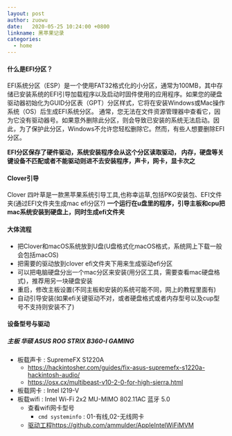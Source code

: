 ```yaml
---
layout: post
author: zuowu
date:   2020-05-25 10:24:00 +0800
linkname: 黑苹果记录
categories: 
  - home
---
```


#### 什么是EFI分区？

EFI系统分区（ESP）是一个使用FAT32格式化的小分区，通常为100MB，其中存储已安装系统的EFI引导加载程序以及启动时固件使用的应用程序。如果您的硬盘驱动器初始化为GUID分区表（GPT）分区样式，它将在安装Windows或Mac操作系统（OS）后生成EFI系统分区。
通常，您无法在文件资源管理器中查看它，因为它没有驱动器号。如果意外删除此分区，则会导致已安装的系统无法启动。因此，为了保护此分区，Windows不允许您轻松删除它。然而，有些人想要删除EFI分区。

__EFI分区保存了硬件驱动，系统安装程序会从这个分区读取驱动， 内存，硬盘等关键设备不匹配或者不能驱动则进不去安装程序，声卡，网卡，显卡次之__

#### Clover引导    

 Clover 四叶草是一款黑苹果系统引导工具,也称幸运草,包括PKG安装包、EFI文件夹(通过EFI文件夹生成mac efi分区?)
 __一个运行在u盘里的程序，引导主板和cpu把mac系统安装到硬盘上，同时生成efi文件夹__

#### 大体流程

* 把Clover和macOS系统放到U盘(U盘格式化macOS格式，系统网上下载一般会包括macOS)
* 把需要的驱动放到clover efi文件夹下用来生成驱动efi分区
* 可以把电脑硬盘分出一个mac分区来安装(用分区工具，需要查看mac硬盘格式)，推荐用另一块硬盘安装
* 重启，修改主板设置(不同主板和安装的系统可能不同，网上的教程里面有)
* 自动引导安装(如果efi关键驱动不对，或者硬盘格式或者内存型号以及cup型号不支持则安装不了)

#### 设备型号与驱动    
##### 主板 华硕 ASUS ROG STRIX B360-I GAMING
 * 板载声卡 : SupremeFX S1220A
    * https://hackintosher.com/guides/fix-asus-supremefx-s1220a-hackintosh-audio/
    * https://osx.cx/multibeast-v10-2-0-for-high-sierra.html
 * 板载网卡 : Intel I219-V
 * 板载wifi : Intel Wi-Fi 2x2 MU-MIMO 802.11AC 蓝牙 5.0
    * 查看wifi网卡型号
        * `cmd systeminfo` : 01-有线,02-无线网卡
    * [驱动工程https://github.com/ammulder/AppleIntelWiFiMVM](https://github.com/ammulder/AppleIntelWiFiMVM)
 <!-- <p>https://github.com/vit9696/AppleALC/tree/master/Resources</p> -->
